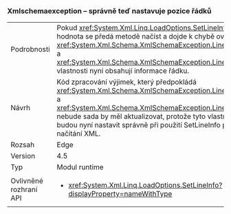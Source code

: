### <a name="xmlschemaexception-now-sets-line-positions-properly"></a>Xmlschemaexception – správně teď nastavuje pozice řádků

|   |   |
|---|---|
|Podrobnosti|Pokud <xref:System.Xml.Linq.LoadOptions.SetLineInfo> hodnota se předá metodě načíst a dojde k chybě ověření, <xref:System.Xml.Schema.XmlSchemaException.LineNumber> a <xref:System.Xml.Schema.XmlSchemaException.LinePosition> vlastnosti nyní obsahují informace řádku.|
|Návrh|Kód zpracování výjimek, který předpokládá <xref:System.Xml.Schema.XmlSchemaException.LineNumber> a <xref:System.Xml.Schema.XmlSchemaException.LinePosition> nebude sada by měl aktualizovat, protože tyto vlastnosti budou nyní nastavit správně při použití SetLineInfo při načítání XML.|
|Rozsah|Edge|
|Version|4.5|
|Typ|Modul runtime|
|Ovlivněné rozhraní API|<ul><li><xref:System.Xml.Linq.LoadOptions.SetLineInfo?displayProperty=nameWithType></li></ul>|

